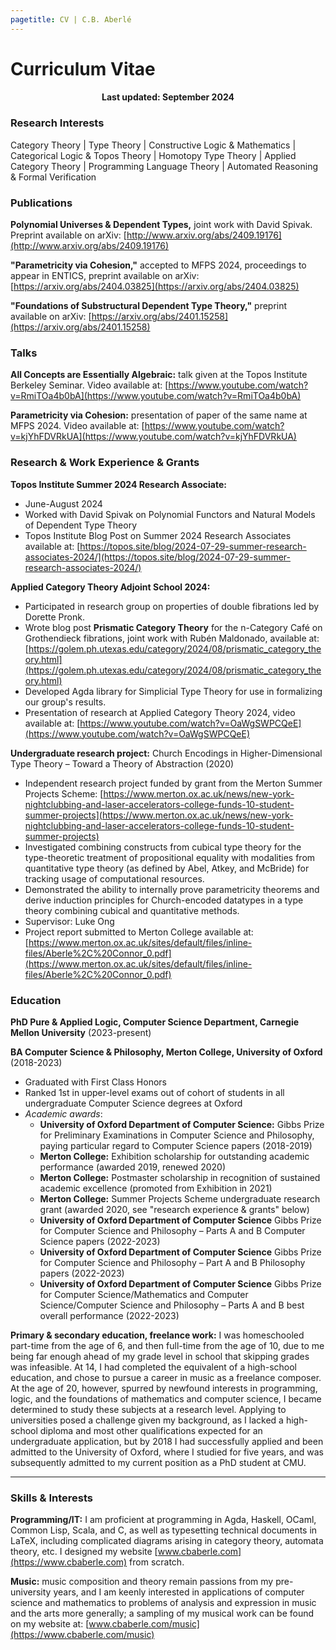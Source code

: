 ```yaml
---
pagetitle: CV | C.B. Aberlé
---
```


# Curriculum Vitae

<h4 style="text-align:center">Last updated: September 2024</h4>

### Research Interests

Category Theory | Type Theory | Constructive Logic & Mathematics | Categorical Logic & Topos Theory | Homotopy Type Theory | Applied Category Theory | Programming Language Theory | Automated Reasoning & Formal Verification

### Publications

**Polynomial Universes & Dependent Types,** joint work with David Spivak. Preprint available on arXiv: [http://www.arxiv.org/abs/2409.19176](http://www.arxiv.org/abs/2409.19176)

**"Parametricity via Cohesion,"** accepted to MFPS 2024, proceedings to appear in ENTICS, preprint available on arXiv: [https://arxiv.org/abs/2404.03825](https://arxiv.org/abs/2404.03825)

**"Foundations of Substructural Dependent Type Theory,"** preprint available on arXiv: [https://arxiv.org/abs/2401.15258](https://arxiv.org/abs/2401.15258)

### Talks

**All Concepts are Essentially Algebraic:** talk given at the Topos Institute Berkeley Seminar. Video available at: [https://www.youtube.com/watch?v=RmiTOa4b0bA](https://www.youtube.com/watch?v=RmiTOa4b0bA)

**Parametricity via Cohesion:** presentation of paper of the same name at MFPS 2024. Video available at: [https://www.youtube.com/watch?v=kjYhFDVRkUA](https://www.youtube.com/watch?v=kjYhFDVRkUA)

### Research & Work Experience & Grants

**Topos Institute Summer 2024 Research Associate:**

  * June-August 2024
  * Worked with David Spivak on Polynomial Functors and Natural Models of Dependent Type Theory
  * Topos Institute Blog Post on Summer 2024 Research Associates available at: [https://topos.site/blog/2024-07-29-summer-research-associates-2024/](https://topos.site/blog/2024-07-29-summer-research-associates-2024/)

**Applied Category Theory Adjoint School 2024:** 

* Participated in research group on properties of double fibrations led by Dorette Pronk.
* Wrote blog post **Prismatic Category Theory** for the n-Category Café on Grothendieck fibrations, joint work with Rubén Maldonado, available at: [https://golem.ph.utexas.edu/category/2024/08/prismatic_category_theory.html](https://golem.ph.utexas.edu/category/2024/08/prismatic_category_theory.html)
* Developed Agda library for Simplicial Type Theory for use in formalizing our group's results.
* Presentation of research at Applied Category Theory 2024, video available at: [https://www.youtube.com/watch?v=OaWgSWPCQeE](https://www.youtube.com/watch?v=OaWgSWPCQeE)

**Undergraduate research project:** Church Encodings in Higher-Dimensional Type Theory – Toward a Theory of Abstraction (2020)

* Independent research project funded by grant from the Merton Summer Projects Scheme: [https://www.merton.ox.ac.uk/news/new-york-nightclubbing-and-laser-accelerators-college-funds-10-student-summer-projects](https://www.merton.ox.ac.uk/news/new-york-nightclubbing-and-laser-accelerators-college-funds-10-student-summer-projects)
* Investigated combining constructs from cubical type theory for the type-theoretic treatment of propositional equality with modalities from quantitative type theory (as defined by Abel, Atkey, and McBride) for tracking usage of computational resources.
* Demonstrated the ability to internally prove parametricity theorems and derive induction principles for Church-encoded datatypes in a type theory combining cubical and quantitative methods.
* Supervisor: Luke Ong
* Project report submitted to Merton College available at:<br> [https://www.merton.ox.ac.uk/sites/default/files/inline-files/Aberle%2C%20Connor_0.pdf](https://www.merton.ox.ac.uk/sites/default/files/inline-files/Aberle%2C%20Connor_0.pdf)

### Education

**PhD Pure & Applied Logic, Computer Science Department, Carnegie Mellon University** (2023-present)

**BA Computer Science & Philosophy, Merton College, University of Oxford** (2018-2023)

* Graduated with First Class Honors
* Ranked 1st in upper-level exams out of cohort of students in all undergraduate Computer Science degrees at Oxford
* *Academic awards*: 
  * **University of Oxford Department of Computer Science:** Gibbs Prize for Preliminary Examinations in Computer Science and Philosophy, paying particular regard to Computer Science papers (2018-2019)
  * **Merton College:** Exhibition scholarship for outstanding academic performance (awarded 2019, renewed 2020)
  * **Merton College:** Postmaster scholarship in recognition of sustained academic excellence (promoted from Exhibition in 2021)
  * **Merton College:** Summer Projects Scheme undergraduate research grant (awarded 2020, see "research experience & grants" below)
  * **University of Oxford Department of Computer Science** Gibbs Prize for Computer Science and Philosophy – Parts A and B Computer Science papers (2022-2023)
  * **University of Oxford Department of Computer Science** Gibbs Prize for Computer Science and Philosophy – Part A and B Philosophy papers (2022-2023)
  * **University of Oxford Department of Computer Science** Gibbs Prize for Computer Science/Mathematics and Computer Science/Computer Science and Philosophy – Parts A and B best overall performance (2022-2023)

**Primary & secondary education, freelance work:** I was homeschooled part-time from the age of 6, and then full-time from the age of 10, due to me being far enough ahead of my grade level in school that skipping grades was infeasible. At 14, I had completed the equivalent of a high-school education, and chose to pursue a career in music as a freelance composer. At the age of 20, however, spurred by newfound interests in programming, logic, and the foundations of mathematics and computer science, I became determined to study these subjects at a research level. Applying to universities posed a challenge given my background, as I lacked a high-school diploma and most other qualifications expected for an undergraduate application, but by 2018 I had successfully applied and been admitted to the University of Oxford, where I studied for five years, and was subsequently admitted to my current position as a PhD student at CMU.

---

### Skills & Interests

**Programming/IT:** I am proficient at programming in Agda, Haskell, OCaml, Common Lisp, Scala, and C, as well as typesetting technical documents in LaTeX, including complicated diagrams arising in category theory, automata theory, etc. I designed my website [www.cbaberle.com](https://www.cbaberle.com) from scratch.

**Music:** music composition and theory remain passions from my pre-university years, and I am keenly interested in applications of computer science and mathematics to problems of analysis and expression in music and the arts more generally; a sampling of my musical work can be found on my website at: [www.cbaberle.com/music](https://www.cbaberle.com/music)